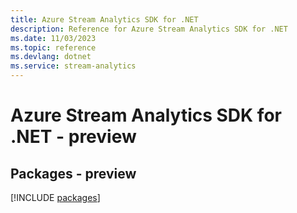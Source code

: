 ```yaml
---
title: Azure Stream Analytics SDK for .NET
description: Reference for Azure Stream Analytics SDK for .NET
ms.date: 11/03/2023
ms.topic: reference
ms.devlang: dotnet
ms.service: stream-analytics
---
```

# Azure Stream Analytics SDK for .NET - preview
## Packages - preview
[!INCLUDE [packages](stream-analytics-index.md)]